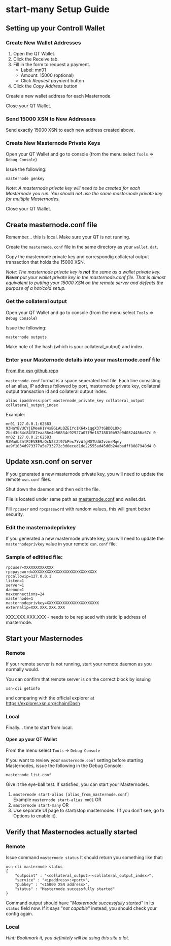 # start-many Setup Guide

## Setting up your Controll Wallet

### Create New Wallet Addresses

1. Open the QT Wallet.
2. Click the Receive tab.
3. Fill in the form to request a payment.
    * Label: mn01
    * Amount: 15000 (optional)
    * Click *Request payment* button
5. Click the *Copy Address* button

Create a new wallet address for each Masternode.

Close your QT Wallet.

### Send 15000 XSN to New Addresses

Send exactly 15000 XSN to each new address created above.

### Create New Masternode Private Keys

Open your QT Wallet and go to console (from the menu select `Tools` => `Debug Console`)

Issue the following:

```masternode genkey```

*Note: A masternode private key will need to be created for each Masternode you run. You should not use the same masternode private key for multiple Masternodes.*

Close your QT Wallet.

## <a name="masternodeconf"></a>Create masternode.conf file

Remember... this is local. Make sure your QT is not running.

Create the `masternode.conf` file in the same directory as your `wallet.dat`.

Copy the masternode private key and correspondig collateral output transaction that holds the 15000 XSN.

*Note: The masternode private key is **not** the same as a wallet private key. **Never** put your wallet private key in the masternode.conf file. That is almost equivalent to putting your 15000 XSN on the remote server and defeats the purpose of a hot/cold setup.*

### Get the collateral output

Open your QT Wallet and go to console (from the menu select `Tools` => `Debug Console`)

Issue the following:

```masternode outputs```

Make note of the hash (which is your collateral_output) and index.

### Enter your Masternode details into your masternode.conf file
[From the xsn github repo](https://github.com/X9Developers/XSN/blob/master/doc/masternode_conf.md)

`masternode.conf` format is a space seperated text file. Each line consisting of an alias, IP address followed by port, masternode private key, collateral output transaction id and collateral output index.

```
alias ipaddress:port masternode_private_key collateral_output collateral_output_index
```

Example:

```
mn01 127.0.0.1:62583 93HaYBVUCYjEMeeH1Y4sBGLALQZE1Yc1K64xiqgX37tGBDQL8Xg 2bcd3c84c84f87eaa86e4e56834c92927a07f9e18718810b92e0d0324456a67c 0
mn02 127.0.0.2:62583 93WaAb3htPJEV8E9aQcN23Jt97bPex7YvWfgMDTUdWJvzmrMqey aa9f1034d973377a5e733272c3d0eced1de22555ad45d6b24abadff8087948d4 0
```

## Update xsn.conf on server

If you generated a new masternode private key, you will need to update the remote `xsn.conf` files.

Shut down the daemon and then edit the file.

File is located under same path as [masternode.conf](https://github.com/X9Developers/XSN/blob/master/doc/masternode_conf.md) and wallet.dat. 

Fill `rpcuser` and `rpcpassword` with random values, this will grant better security. 

### Edit the masternodeprivkey
If you generated a new masternode private key, you will need to update the `masternodeprivkey` value in your remote `xsn.conf` file.

### Sample of editited file:

```
rpcuser=XXXXXXXXXXXXX
rpcpassword=XXXXXXXXXXXXXXXXXXXXXXXXXXXX
rpcallowip=127.0.0.1
listen=1
server=1
daemon=1
maxconnections=24
masternode=1
masternodeprivkey=XXXXXXXXXXXXXXXXXXXXXXX
externalip=XXX.XXX.XXX.XXX
```

XXX.XXX.XXX.XXX - needs to be replaced with static ip address of masternode.

## Start your Masternodes

### Remote

If your remote server is not running, start your remote daemon as you normally would. 

You can confirm that remote server is on the correct block by issuing

```xsn-cli getinfo```

and comparing with the official explorer at https://explorer.xsn.org/chain/Dash

### Local

Finally... time to start from local.

#### Open up your QT Wallet

From the menu select `Tools` => `Debug Console`

If you want to review your `masternode.conf` setting before starting Masternodes, issue the following in the Debug Console:

```masternode list-conf```

Give it the eye-ball test. If satisfied, you can start your Masternodes.

1. `masternode start-alias [alias_from_masternode.conf]`  
Example ```masternode start-alias mn01```
OR
2. `masternode start-many`
OR
3. Use separate UI page to start/stop masternodes. (If you don't see, go to Options to enable it).

## Verify that Masternodes actually started

### Remote

Issue command `masternode status`
It should return you something like that:
```
xsn-cli masternode status
{
    "outpoint" : "<collateral_output>-<collateral_output_index>",
    "service" : "<ipaddress>:<port>",
    "pubkey" : "<15000 XSN address>",
    "status" : "Masternode successfully started"
}
```
Command output should have "_Masternode successfully started_" in its `status` field now. If it says "_not capable_" instead, you should check your config again.

### Local

_Hint: Bookmark it, you definitely will be using this site a lot._
